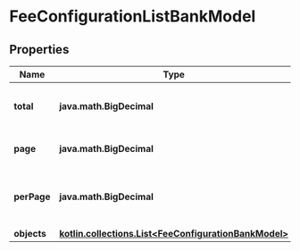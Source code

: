 
# FeeConfigurationListBankModel

## Properties
Name | Type | Description | Notes
------------ | ------------- | ------------- | -------------
**total** | **java.math.BigDecimal** | The total number of records available. |  [optional]
**page** | **java.math.BigDecimal** | The page index to retrieve. |  [optional]
**perPage** | **java.math.BigDecimal** | The number of entities per page to return. |  [optional]
**objects** | [**kotlin.collections.List&lt;FeeConfigurationBankModel&gt;**](FeeConfigurationBankModel.md) |  |  [optional]



